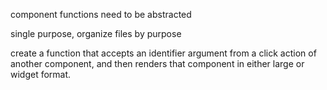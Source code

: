 component functions need to be abstracted

single purpose, organize files by purpose

create a function that accepts an identifier argument from a click action of another component, and then renders that component in either large or widget format.